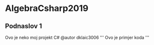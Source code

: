 # AlgebraCsharp2019
## Podnaslov 1
Ovo je neko moj projekt C#
@autor dklaic3006
'''
Ovo je primjer koda
'''
